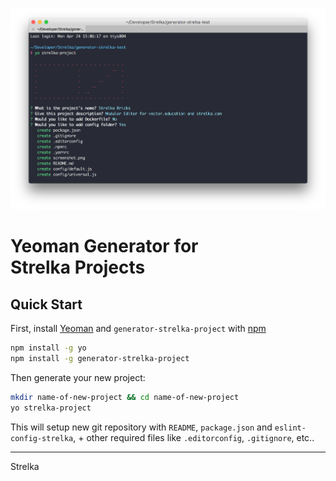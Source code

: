 ![](screenshot.png)

# Yeoman Generator for <br> Strelka Projects

## Quick Start

First, install [Yeoman](http://yeoman.io) and `generator-strelka-project` with [npm](https://www.npmjs.com/)

```bash
npm install -g yo
npm install -g generator-strelka-project
```


Then generate your new project:

```bash
mkdir name-of-new-project && cd name-of-new-project
yo strelka-project
```


This will setup new git repository with `README`, `package.json` and `eslint-config-strelka`, + other required files like `.editorconfig`, `.gitignore`, etc..


---
Strelka
